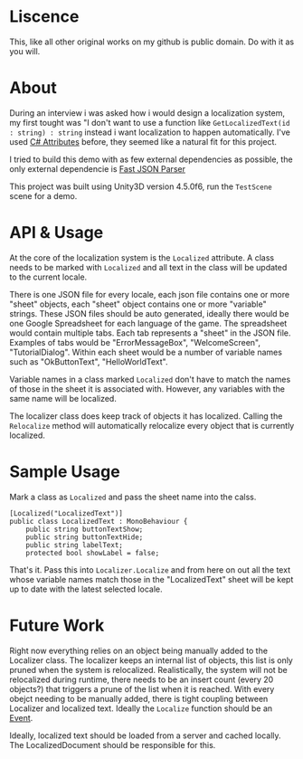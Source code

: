 Liscence
========
This, like all other original works on my github is public domain. Do with it as you will.

About
=====
During an interview i was asked how i would design a localization system, my first tought was "I don't want to use a function like ```GetLocalizedText(id : string) : string``` instead i want localization to happen automatically. I've used [C# Attributes](http://msdn.microsoft.com/en-us/library/aa288454(v=vs.71).aspx) before, they seemed like a natural fit for this project.

I tried to build this demo with as few external dependencies as possible, the only external dependencie is [Fast JSON Parser](https://github.com/ysharplanguage/FastJsonParser)

This project was built using Unity3D version 4.5.0f6, run the ```TestScene``` scene for a demo.

API & Usage
===========
At the core of the localization system is the ```Localized``` attribute. A class needs to be marked with ```Localized``` and all text in the class will be updated to the current locale.

There is one JSON file for every locale, each json file contains one or more "sheet" objects, each "sheet" object contains one or more "variable" strings. These JSON files should be auto generated, ideally there would be one Google Spreadsheet for each language of the game. The spreadsheet would contain multiple tabs. Each tab represents a "sheet" in the JSON file. Examples of tabs would be "ErrorMessageBox", "WelcomeScreen", "TutorialDialog". Within each sheet would be a number of variable names such as "OkButtonText", "HelloWorldText". 

Variable names in a class marked ```Localized``` don't have to match the names of those in the sheet it is associated with. However, any variables with the same name will be localized.

The localizer class does keep track of objects it has localized. Calling the ```Relocalize``` method will automatically relocalize every object that is currently localized.

Sample Usage
============
Mark a class as ```Localized``` and pass the sheet name into the calss.
```
[Localized("LocalizedText")]
public class LocalizedText : MonoBehaviour {
	public string buttonTextShow;
	public string buttonTextHide;
	public string labelText;
	protected bool showLabel = false;
```
That's it. Pass this into ```Localizer.Localize``` and from here on out all the text whose variable names match those in the "LocalizedText" sheet will be kept up to date with the latest selected locale.

Future Work
===========
Right now everything relies on an object being manually added to the Localizer class. The localizer keeps an internal list of objects, this list is only pruned when the system is relocalized. Realistically, the system will not be relocalized during runtime, there needs to be an insert count (every 20 objects?) that triggers a prune of the list when it is reached.
With every obejct needing to be manually added, there is tight coupling between Localizer and localized text. Ideally the ```Localize``` function should be an [Event](https://gist.github.com/gszauer/6554489).

Ideally, localized text should be loaded from a server and cached locally. The LocalizedDocument should be responsible for this.
